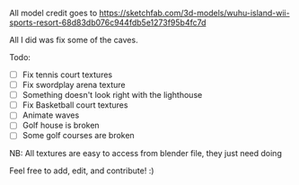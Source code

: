 All model credit goes to https://sketchfab.com/3d-models/wuhu-island-wii-sports-resort-68d83db076c944fdb5e1273f95b4fc7d

All I did was fix some of the caves.

Todo:
- [ ] Fix tennis court textures
- [ ] Fix swordplay arena texture
- [ ] Something doesn't look right with the lighthouse
- [ ] Fix Basketball court textures
- [ ] Animate waves
- [ ] Golf house is broken
- [ ] Some golf courses are broken

NB: All textures are easy to access from blender file, they just need doing

Feel free to add, edit, and contribute! :)
